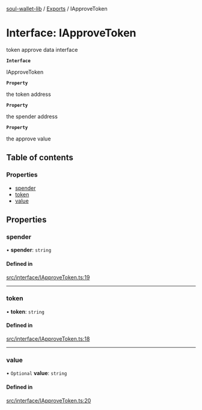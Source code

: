 [soul-wallet-lib](../README.md) / [Exports](../modules.md) / IApproveToken

# Interface: IApproveToken

token approve data interface

**`Interface`**

IApproveToken

**`Property`**

the token address

**`Property`**

the spender address

**`Property`**

the approve value

## Table of contents

### Properties

- [spender](IApproveToken.md#spender)
- [token](IApproveToken.md#token)
- [value](IApproveToken.md#value)

## Properties

### spender

• **spender**: `string`

#### Defined in

[src/interface/IApproveToken.ts:19](https://github.com/proofofsoulprotocol/soulwalletlib/blob/93d2029/src/interface/IApproveToken.ts#L19)

___

### token

• **token**: `string`

#### Defined in

[src/interface/IApproveToken.ts:18](https://github.com/proofofsoulprotocol/soulwalletlib/blob/93d2029/src/interface/IApproveToken.ts#L18)

___

### value

• `Optional` **value**: `string`

#### Defined in

[src/interface/IApproveToken.ts:20](https://github.com/proofofsoulprotocol/soulwalletlib/blob/93d2029/src/interface/IApproveToken.ts#L20)
